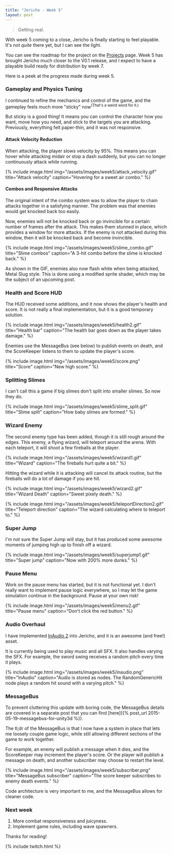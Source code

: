 ```yaml
---
title: "Jericho - Week 5"
layout: post
---
```


> Getting real.

With week 5 coming to a close, Jericho is finally starting to feel playable. It's not *quite* there yet, but I can see the light.

You can see the roadmap for the project on the [Projects](/projects) page. Week 5 has brought Jericho much closer to the V0.1 release, and I expect to have a playable build ready for distribution by week 7.

Here is a peek at the progress made during week 5.

### Gameplay and Physics Tuning

I continued to refine the mechanics and control of the game, and the gameplay feels much more "sticky" now<sup>(That's a weird word for it.)</sup>

But sticky is a good thing! It means you can control the character how you want, move how you need, and stick to the targets you are attacking. Previously, everything felt paper-thin, and it was not responsive.

#### Attack Velocity Reduction

When attacking, the player slows velocity by 95%. This means you can hover while attacking midair or stop a dash suddenly, but you can no longer continuously attack while running.

{% include image.html img="/assets/images/week5/attack_velocity.gif" title="Attack velocity" caption="Hovering for a sweet air combo." %}

#### Combos and Responsive Attacks

The original intent of the combo system was to allow the player to chain attacks together in a satisfying manner. The problem was that enemies would get knocked back too easily.

Now, enemies will not be knocked back or go invincible for a certain number of frames after the attack. This makes them stunned in place, which provides a window for more attacks. If the enemy is not attacked during this window, then it will be knocked back and become invincible.

{% include image.html img="/assets/images/week5/slime_combo.gif" title="Slime combos" caption="A 3-hit combo before the slime is knocked back." %}

As shown in the GIF, enemies also now flash white when being attacked, Metal Slug style. This is done using a modified sprite shader, which may be the subject of an upcoming post.

### Health and Score HUD

The HUD received some additions, and it now shows the player's health and score. It is not really a final implementation, but it is a good temporary solution.

{% include image.html img="/assets/images/week5/health2.gif" title="Health bar" caption="The health bar goes down as the player takes damage." %}

Enemies use the MessageBus (see below) to publish events on death, and the ScoreKeeper listens to them to update the player's score.

{% include image.html img="/assets/images/week5/score.png" title="Score" caption="New high score." %}

### Splitting Slimes

I can't call this a game if big slimes don't split into smaller slimes. So now they do.

{% include image.html img="/assets/images/week5/slime_split.gif" title="Slime split" caption="How baby slimes are formed." %}

### Wizard Enemy

The second enemy type has been added, though it is still rough around the edges. This enemy, a flying wizard, will teleport around the arena. With each teleport, it will shoot a few fireballs at the player.

{% include image.html img="/assets/images/week5/wizard1.gif" title="Wizard" caption="The fireballs hurt quite a bit." %}

Hitting the wizard while it is attacking will cancel its attack routine, but the fireballs will do a lot of damage if you are hit.

{% include image.html img="/assets/images/week5/wizard2.gif" title="Wizard Death" caption="Sweet pixely death." %}

{% include image.html img="/assets/images/week5/teleportDirection2.gif" title="Teleport direction" caption="The wizard calculating where to teleport to." %}

### Super Jump

I'm not sure the Super Jump will stay, but it has produced some awesome moments of jumping high up to finish off a wizard.

{% include image.html img="/assets/images/week5/superjump1.gif" title="Super jump" caption="Now with 200% more dunks." %}

### Pause Menu

Work on the pause menu has started, but it is not functional yet. I don't really want to implement pause logic everywhere, so I may let the game simulation continue in the background. Pause at your own risk!

{% include image.html img="/assets/images/week5/menu2.gif" title="Pause menu" caption="Don't click the red button." %}

### Audio Overhaul

I have implemented [InAudio 2](https://www.assetstore.unity3d.com/en/#!/content/15609) into Jericho, and it is an awesome (and free!) asset.

It is currently being used to play music and all SFX. It also handles varying the SFX. For example, the sword swing receives a random pitch every time it plays.

{% include image.html img="/assets/images/week5/inaudio.png" title="InAudio" caption="Audio is stored as nodes. The RandomGenericHit node plays a random hit sound with a varying pitch." %}

### MessageBus

To prevent cluttering this update with boring code, the MessageBus details are covered in a separate post that you can find [here]({% post_url 2015-05-19-messagebus-for-unity3d %}).

The tl;dr of the MessageBus is that I now have a system in place that lets me loosely couple game logic, while still allowing different sections of the game to work together.

For example, an enemy will publish a message when it dies, and the ScoreKeeper may increment the player's score. Or the player will publish a message on death, and another subscriber may choose to restart the level.

{% include image.html img="/assets/images/week5/subscriber.png" title="MessageBus subscriber" caption="The score keeper subscribes to enemy death events." %}

Code architecture is very important to me, and the MessageBus allows for cleaner code.

### Next week

1. More combat responsiveness and juicyness.
1. Implement game rules, including wave spawners.

Thanks for reading!

{% include twitch.html %}
